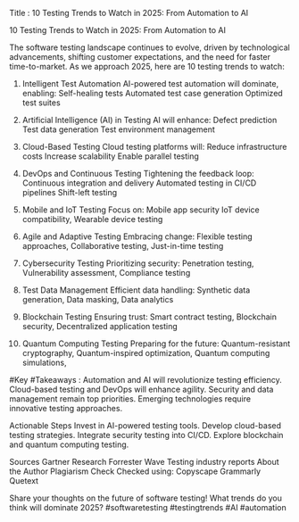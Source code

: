 Title : 10 Testing Trends to Watch in 2025: From Automation to AI

10 Testing Trends to Watch in 2025: From Automation to AI

The software testing landscape continues to evolve, driven by technological advancements, shifting customer expectations, and the need for faster time-to-market.
As we approach 2025, here are 10 testing trends to watch:

1. Intelligent Test Automation
AI-powered test automation will dominate, enabling:
Self-healing tests Automated test case generation Optimized test suites

2. Artificial Intelligence (AI) in Testing
AI will enhance: Defect prediction Test data generation Test environment management

3. Cloud-Based Testing
Cloud testing platforms will: Reduce infrastructure costs Increase scalability Enable parallel testing

4. DevOps and Continuous Testing
Tightening the feedback loop:
Continuous integration and delivery Automated testing in CI/CD pipelines Shift-left testing

5. Mobile and IoT Testing
Focus on:
Mobile app security
IoT device compatibility, Wearable device testing

7. Agile and Adaptive Testing
Embracing change:
Flexible testing approaches, Collaborative testing, Just-in-time testing

8. Cybersecurity Testing
Prioritizing security: Penetration testing, Vulnerability assessment, Compliance testing

9. Test Data Management
Efficient data handling: Synthetic data generation, Data masking, Data analytics

10. Blockchain Testing
Ensuring trust:
Smart contract testing, Blockchain security, Decentralized application testing

12. Quantum Computing Testing
Preparing for the future: Quantum-resistant cryptography, Quantum-inspired optimization, Quantum computing simulations,

#Key #Takeaways : 
Automation and AI will revolutionize testing efficiency.
Cloud-based testing and DevOps will enhance agility.
Security and data management remain top priorities.
Emerging technologies require innovative testing approaches.

Actionable Steps
Invest in AI-powered testing tools.
Develop cloud-based testing strategies.
Integrate security testing into CI/CD.
Explore blockchain and quantum computing testing.

Sources
Gartner Research
Forrester Wave
Testing industry reports
About the Author
Plagiarism Check
Checked using:
Copyscape
Grammarly
Quetext

Share your thoughts on the future of software testing! What trends do you think will dominate 2025? #softwaretesting #testingtrends #AI #automation

